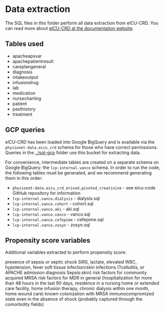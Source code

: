 # Data extraction

The SQL files in this folder perform all data extraction from eICU-CRD.
You can read more about [eICU-CRD at the documentation website](https://eicu-crd.mit.edu).


## Tables used

* apacheapsvar
* apachepatientresult
* careplangeneral
* diagnosis
* intakeoutput
* infusiondrug
* lab
* medication
* nursecharting
* patient
* pasthistory
* treatment

## GCP queries

eICU-CRD has been loaded into Google BigQuery and is available via the `physionet-data.eicu_crd` schema for those who have correct permissions.
Queries in the [../sql-gcp](../sql-gcp) folder use this bucket for extracting data.

For convenience, intermediate tables are created on a separate schema on Google BigQuery: the `lcp-internal.vanco` schema.
In order to run the code, the following tables must be generated, and we recommend generating them in this order:

* `physionet-data.eicu_crd_erived.pivoted_creatinine` - see eicu-code GitHub repository for information
* `lcp-internal.vanco.dialysis` - dialysis.sql
* `lcp-internal.vanco.cohort` - cohort.sql
* `lcp-internal.vanco.aki` - aki.sql
* `lcp-internal.vanco.vanco` - vanco.sql
* `lcp-internal.vanco.cefepime` - cefepime.sql
* `lcp-internal.vanco.zosyn` - zosyn.sql

## Propensity score variables

Additional variables extracted to perform propensity score:

presence of sepsis or septic shock
SIRS, lactate, elevated WBC, hypotension, fever
soft tissue infection/skin infections (?cellulitis, or APACHE admission diagnosis Sepsis:skin)
risk factors for community acquired MRSA
risk factors for MDR in general (hospitalization for more than 48 hours in the last 90 days, residence in a nursing home or extended care facility, home infusion therapy, chronic dialysis within one month, home wound care)
known colonization with MRSA
immunocompromized state even in the absence of shock (probably captured through the comorbidity fields)